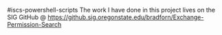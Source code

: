 #iscs-powershell-scripts
The work I have done in this project lives on the SIG GitHub @ https://github.sig.oregonstate.edu/bradforn/Exchange-Permission-Search
